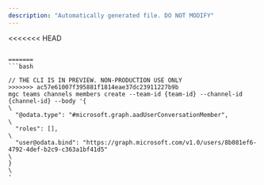 ```yaml
---
description: "Automatically generated file. DO NOT MODIFY"
---
```


<<<<<<< HEAD
```cli

=======
```bash

// THE CLI IS IN PREVIEW. NON-PRODUCTION USE ONLY
>>>>>>> ac57e61007f395881f1814eae37dc23911227b9b
mgc teams channels members create --team-id {team-id} --channel-id {channel-id} --body '{\
  "@odata.type": "#microsoft.graph.aadUserConversationMember",\
  "roles": [],\
  "user@odata.bind": "https://graph.microsoft.com/v1.0/users/8b081ef6-4792-4def-b2c9-c363a1bf41d5"\
}\
'

```